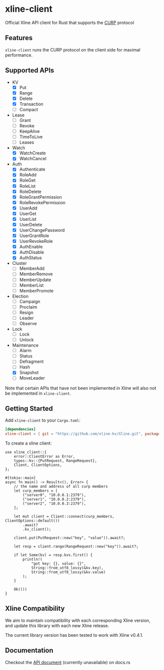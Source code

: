 # xline-client

Official Xline API client for Rust that supports the [CURP](https://github.com/xline-kv/Xline/tree/master/curp) protocol

## Features

`xline-client` runs the CURP protocol on the client side for maximal performance.

## Supported APIs

- KV
  - [x] Put
  - [x] Range
  - [x] Delete
  - [x] Transaction
  - [ ] Compact
- Lease
  - [ ] Grant
  - [ ] Revoke
  - [ ] KeepAlive
  - [ ] TimeToLive
  - [ ] Leases
- Watch
  - [x] WatchCreate
  - [x] WatchCancel
- Auth
  - [x] Authenticate
  - [x] RoleAdd
  - [x] RoleGet
  - [x] RoleList
  - [x] RoleDelete
  - [x] RoleGrantPermission
  - [x] RoleRevokePermission
  - [x] UserAdd
  - [x] UserGet
  - [x] UserList
  - [x] UserDelete
  - [x] UserChangePassword
  - [x] UserGrantRole
  - [x] UserRevokeRole
  - [x] AuthEnable
  - [x] AuthDisable
  - [x] AuthStatus
- Cluster
  - [ ] MemberAdd
  - [ ] MemberRemove
  - [ ] MemberUpdate
  - [ ] MemberList
  - [ ] MemberPromote
- Election
  - [ ] Campaign
  - [ ] Proclaim
  - [ ] Resign
  - [ ] Leader
  - [ ] Observe
- Lock
  - [ ] Lock
  - [ ] Unlock
- Maintenance
  - [ ] Alarm
  - [ ] Status
  - [ ] Defragment
  - [ ] Hash
  - [x] Snapshot
  - [ ] MoveLeader

Note that certain APIs that have not been implemented in Xline will also not be implemented in `xline-client`.

## Getting Started

Add `xline-client` to your `Cargo.toml`:

```toml
[dependencies]
xline-client = { git = "https://github.com/xline-kv/Xline.git", package = "xline-client" }
```
To create a xline client:

 ```rust, no_run
 use xline_client::{
     error::ClientError as Error,
     types::kv::{PutRequest, RangeRequest},
     Client, ClientOptions,
 };

 #[tokio::main]
 async fn main() -> Result<(), Error> {
     // the name and address of all curp members
     let curp_members = [
         ("server0", "10.0.0.1:2379"),
         ("server1", "10.0.0.2:2379"),
         ("server2", "10.0.0.3:2379"),
     ];

     let mut client = Client::connect(curp_members, ClientOptions::default())
         .await?
         .kv_client();

     client.put(PutRequest::new("key", "value")).await?;

     let resp = client.range(RangeRequest::new("key")).await?;

     if let Some(kv) = resp.kvs.first() {
         println!(
             "got key: {}, value: {}",
             String::from_utf8_lossy(&kv.key),
             String::from_utf8_lossy(&kv.value)
         );
     }

     Ok(())
 }
 ```

## Xline Compatibility

We aim to maintain compatibility with each corresponding Xline version, and update this library with each new Xline release.

The current library version has been tested to work with Xline v0.4.1.

## Documentation

Checkout the [API document](https://docs.rs) (currently unavailable) on docs.rs
